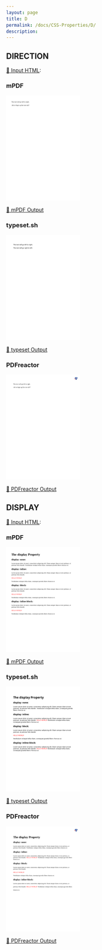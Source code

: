 ```yaml
---
layout: page
title: D
permalink: /docs/CSS-Properties/D/
description: 
---
```




## DIRECTION

[📄 Input HTML](/html/CSS%20Properties/D/direction.html):

### mPDF
![mPDF Preview](mpdf__html_CSS_Properties_D_direction.html.png) 

[📕 mPDF Output](mpdf__html_CSS_Properties_D_direction.html.pdf)

### typeset.sh
![typeset Preview](typeset__html_CSS_Properties_D_direction.html.png) 

[📕 typeset Output](typeset__html_CSS_Properties_D_direction.html.pdf)

### PDFreactor
![PDFreactor Preview](pdfreactor__html_CSS_Properties_D_direction.html.png) 

[📕 PDFreactor Output](pdfreactor__html_CSS_Properties_D_direction.html.pdf)

## DISPLAY

[📄 Input HTML](/html/CSS%20Properties/D/display.html):

### mPDF
![mPDF Preview](mpdf__html_CSS_Properties_D_display.html.png) 

[📕 mPDF Output](mpdf__html_CSS_Properties_D_display.html.pdf)

### typeset.sh
![typeset Preview](typeset__html_CSS_Properties_D_display.html.png) 

[📕 typeset Output](typeset__html_CSS_Properties_D_display.html.pdf)

### PDFreactor
![PDFreactor Preview](pdfreactor__html_CSS_Properties_D_display.html.png) 

[📕 PDFreactor Output](pdfreactor__html_CSS_Properties_D_display.html.pdf)


